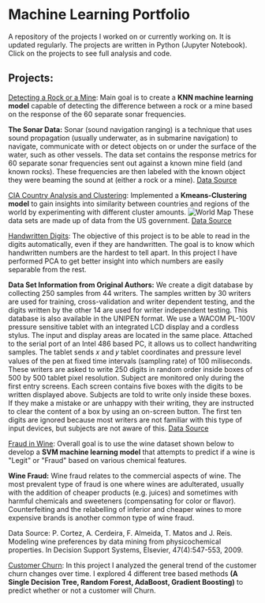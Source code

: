 # Machine Learning Portfolio

A repository of the projects I worked on or currently working on. It is updated regularly. The projects are written in Python (Jupyter Notebook). Click on the projects to see full analysis and code. 

## Projects:

[Detecting a Rock or a Mine](https://github.com/Kathi-Urban/new_project/blob/main/K-Nearest-Neighbors/KNN%20Project.ipynb):
Main goal is to create a **KNN machine learning model** capable of detecting the difference between a rock or a mine based on the response of the 60 separate sonar frequencies.

**The Sonar Data:**
Sonar (sound navigation ranging) is a technique that uses sound propagation (usually underwater, as in submarine navigation) to navigate, communicate with or detect objects on or under the surface of the water, such as other vessels. The data set contains the response metrics for 60 separate sonar frequencies sent out against a known mine field (and known rocks). These frequencies are then labeled with the known object they were beaming the sound at (either a rock or a mine). 
[Data Source](https://archive.ics.uci.edu/ml/datasets/Connectionist+Bench+(Sonar,+Mines+vs.+Rocks))


[CIA Country Analysis and Clustering](https://github.com/Kathi-Urban/new_project/blob/main/Kmeans-Clustering/KMeans%20Clustering%20Project.ipynb):
Implemented a **Kmeans-Clustering model** to gain insights into similarity between countries and regions of the world by experimenting with different cluster amounts.
![World Map](https://github.com/Kathi-Urban/new_project/blob/867a9a5d7ae117b1f8f9a6735c1f5a18eb2290d3/Kmeans-Clustering/World%20Map.png)
These data sets are made up of data from the US government. [Data Source](https://www.cia.gov/library/publications/the-world-factbook/docs/faqs.html)

[Handwritten Digits](https://github.com/Kathi-Urban/new_project/blob/main/Principal%20Component%20Analysis/Principal%20Component%20Analysis%20Project.ipynb):
The objective of this project is to be able to read in the digits automatically, even if they are handwritten. The goal is to know which handwritten numbers are the hardest to tell apart. In this project I have performed PCA to get better insight into which numbers are easily separable from the rest.

**Data Set Information from Original Authors:**
We create a digit database by collecting 250 samples from 44 writers. The samples written by 30 writers are used for training, cross-validation and writer dependent testing, and the digits written by the other 14 are used for writer independent testing. This database is also available in the UNIPEN format.
We use a WACOM PL-100V pressure sensitive tablet with an integrated LCD display and a cordless stylus. The input and display areas are located in the same place. Attached to the serial port of an Intel 486 based PC, it allows us to collect handwriting samples. The tablet sends  𝑥  and  𝑦  tablet coordinates and pressure level values of the pen at fixed time intervals (sampling rate) of 100 miliseconds.
These writers are asked to write 250 digits in random order inside boxes of 500 by 500 tablet pixel resolution. Subject are monitored only during the first entry screens. Each screen contains five boxes with the digits to be written displayed above. Subjects are told to write only inside these boxes. If they make a mistake or are unhappy with their writing, they are instructed to clear the content of a box by using an on-screen button. The first ten digits are ignored because most writers are not familiar with this type of input devices, but subjects are not aware of this.
[Data Source](https://archive.ics.uci.edu/ml/datasets/Pen-Based+Recognition+of+Handwritten+Digits)

[Fraud in Wine](https://github.com/Kathi-Urban/new_project/blob/main/Support-Vector-Machines/Support-Vector-Machines%20Project.ipynb):
Overall goal is to use the wine dataset shown below to develop a **SVM machine learning model** that attempts to predict if a wine is "Legit" or "Fraud" based on various chemical features.

**Wine Fraud:**
Wine fraud relates to the commercial aspects of wine. The most prevalent type of fraud is one where wines are adulterated, usually with the addition of cheaper products (e.g. juices) and sometimes with harmful chemicals and sweeteners (compensating for color or flavor).
Counterfeiting and the relabelling of inferior and cheaper wines to more expensive brands is another common type of wine fraud.

Data Source: P. Cortez, A. Cerdeira, F. Almeida, T. Matos and J. Reis. Modeling wine preferences by data mining from physicochemical properties. In Decision Support Systems, Elsevier, 47(4):547-553, 2009.

[Customer Churn](https://github.com/Kathi-Urban/new_project/blob/main/Tree%20Methods/Tree%20Methods%20Project%20-%20Supervised%20Learning.ipynb):
In this project I analyzed the general trend of the customer churn changes over time. I explored 4 different tree based methods **(A Single Decision Tree, Random Forest, AdaBoost, Gradient Boosting)** to predict whether or not a customer will Churn.



